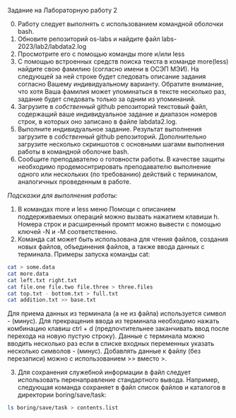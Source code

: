 Задание на Лабораторную работу 2

0. Работу следует выполнять с использованием командной оболочки bash.
1. Обновите репозиторий os-labs и найдите файл labs-2023/lab2/labdata2.log
2. Просмотрите его с помощью команды more и/или less
3. С помощью встроенных средств поиска текста в команде more(less) найдите свою фамилию (согласно имени в ОСЭП МЭИ). 
На следующей за ней строке будет следовать описание задания согласно Вашему индивидуальному варианту. 
Обратите внимание, что хотя Ваша фамилия может упоминаться в тексте несколько раз, задание будет следовать только за одним из упоминаний.
4. Загрузите в *собственный* github репозиторий текстовый файл, содержащий ваше индивидуальное задание и диапазон номеров строк, в которых оно записано в файле labdata2.log.
5. Выполните индивидуальное задание. Результат выполнения загрузите в *собственный* github репозиторий. 
Дополнительно загрузите несколько скриншотов с основными шагами выполнения работы в командной оболочке bash.
6. Сообщите преподавателю о готовности работы. В качестве защиты необходимо продемоснтрировать преподавателю выполнение одного или нескольких (по требованию) действий с терминалом, аналогичных проведенным в работе.

*Подсказки для выполнения работы:*
1. В командах more и less меню Помощи с описанием поддерживаемых операций можно вызвать нажатием клавиши h. Номера строк и расширенный промпт можно вывести с помощью ключей -N и -M соответственно.
2. Команда cat может быть использована для чтения файлов, создания новых файлов, объединения файлов, а также ввода данных с терминала.
Примеры запуска команды cat:
```bash
cat > some.data
cat more.data
cat left.txt right.txt
cat file.one file.two file.three > three.files
cat top.txt - bottom.txt > full.txt
cat addition.txt >> base.txt
```

Для приема данных из терминала (а не из файла) используется символ - (минус). 
Для прекращения ввода из терминала необходимо нажать комбинацию клавиш ctrl + d (предпочтительнее заканчивать ввод после перехода на новую пустую строку).
Данные с терминала можно вводить несколько раз если в списке входных переменных указать несколько символов - (минус).
Добавлять данные к файлу (без перезаписи) можно с использованием >> вместо >.

3. Для сохранения служебной информации в файл следует использовать перенаправление стандартного вывода. 
Например, следующая команда сохраняет в файл список файлов и каталогов в директории boring/save/task:
```bash
ls boring/save/task > contents.list
```
